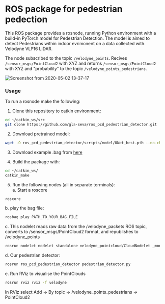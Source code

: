 # ROS package for pedestrian pedection

This ROS package provides a rosnode, running Python environment with a build-in PyTorch model for Pedestrian Detection.
The model is aimed to detect Pedestrians within indoor evrimonent on a data collected with Velodyne VLP16 LiDAR.

The node subscribed to the topic `/velodyne_points`. Recives `/sensor_msgs/PointCloud2` with XYZ
and returns `/sensor_msgs/PointCloud2` with XYZ and "probability" to the topic `/velodyne_points_pedestrians`.

![Screenshot from 2020-05-02 13-37-17](https://user-images.githubusercontent.com/38633753/80861996-79779400-8c7a-11ea-8d8b-32930f80fe2f.png)

### Usage

To run a rosnode make the following:

1. Clone this repository to catkin environment:

```bash
cd ~/catkin_ws/src
git clone https://github.com/gla-seva/ros_pcd_pedestrian_detector.git
```
2. Download pretrained model:
```bash
wget -O ros_pcd_pedestrian_detector/scripts/model/UNet_best.pth --no-check-certificate 'https://docs.google.com/uc?export=download&id=1PU6-fHTE9n7xFma6vS2d_w4shnkKkKNi'
```

3. Download example .bag from [here](https://lcas.lincoln.ac.uk/nextcloud/index.php/s/KK14C3DZ0ouQx6I)

4. Build the package with:
```bash
cd ~/catkin_ws/
catkin_make
```

5. Run the following nodes (all in separate terminals):   
  a. Start a roscore
```bash
roscore
```
  b. play the bag file:
```bash
rosbag play PATH_TO_YOUR_BAG_FILE
```
  c. This nodelet reads raw data from the /velodyne_packets ROS topic, converts to /sensor_msgs/PointCloud2 format, and republishes to /velodyne_points
```bash
rosrun nodelet nodelet standalone velodyne_pointcloud/CloudNodelet _model:="VLP16" _calibration:="VLP16db.yaml"
```
  d. Our pedestrian detector:
```bash
rosrun ros_pcd_pedestrian_detector pedestrian_detector.py
```
  e. Run RViz to visualise the PointClouds
```bash
rosrun rviz rviz -f velodyne
```
In RViz select Add -> By topic -> /velodyne_points_pedestrians -> PointCloud2


